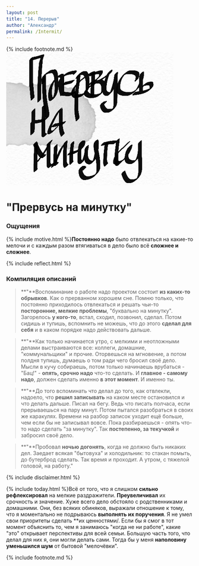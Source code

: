 ```yaml
---
layout: post
title: "14. Перерыв"
author: "Александр"
permalink: /Intermit/
---
```

{% include footnote.md %}
!["прервусь на минутку"](/_img/14.jpg)
# "Прервусь на минутку"

### Ощущения
{% include motive.html %}**Постоянно надо** было отвлекаться на какие-то мелочи и с каждым разом втягиваться в дело было всё **сложнее и сложнее**.

{% include reflect.html %}
### Компиляция описаний
>**"**Воспоминание о работе надо проектом состоит **из каких-то обрывков**. Как о прерванном хорошем сне. Помню только, что постоянно приходилось отвлекаться и решать чьи-то **посторонние, мелкие проблемы**, "буквально на минутку". Загорелось **у кого-то**, встал, сходил, позвонил, сделал. Потом сидишь и тупишь, вспомнить не можешь, что до этого **сделал для себя** и в каком порядке надо действовать дальше. 

>**"**Как только  начинается утро, с мелкими и неотложными делами выстраиваются все: коллеги, домашние, "коммунальщики" и прочие.  Оторвешься на мгновение, а потом полдня тупишь, думаешь о том ради чего бросил своё дело. Мысли в кучу собираешь, потом только начинаешь врубаться - "Бац!" - **опять, срочно надо** что-то сделать. И **главное - самому надо**, должен сделать именно **в этот момент**. И именно ты. 

>**"**До того вспоминать что делал до того, как  отвлекли, надоело, что **решил записывать** на каком месте остановился и что делать дальше. Писал на бегу. Ведь что писать полчаса, если прерываешься на пару минут. Потом пытался разобраться в своих же каракулях. Времени на разбор записок уходит ещё больше, чем если бы не записывал вовсе. Пока разбираешься - опять что-то надо сделать "за минутку". Так **постепенно, за текучкой** и забросил своё дело. 

>**"**Пробовал **ночью догонять**, когда не должно быть никаких дел. Заедает всякая "бытовуха" и холодильник: то стакан помыть, до бутерброд сделать. Так время и проходит. А утром, с тяжелой головой, на работу." 

{% include disclaimer.html %}

{% include today.html %}Всё от того, что я слишком **сильно рефлексировал** на мелкие раздражители. **Преувеличивал** их срочность и значение. Хуже всего дело обстояло с родственниками и домашними. Они, без всяких обиняков, выражали отношение к тому, что я моментально не подрываюсь **выполнять их поручения**. Я не умел свои приоритеты сделать **их ценностями/. Если бы я смог в тот момент объяснить то, чем я занимаюсь "когда не ни работе", какие "это" открывает перспективы для всей семьи. Большую часть того, что делал для них я, они могли делать сами. Тогда бы у меня **наполовину уменьшился шум** от бытовой "мелочёвки".

{% include footnote.md %}
